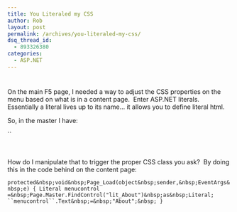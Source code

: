 ```yaml
---
title: You Literaled my CSS
author: Rob
layout: post
permalink: /archives/you-literaled-my-css/
dsq_thread_id:
  - 893326380
categories:
  - ASP.NET
---
```

# 

On the main F5 page, I needed a way to adjust the CSS properties on the menu based on what is in a content page.  Enter ASP.NET literals.  Essentially a literal lives up to its name... it allows you to define literal html.

So, in the master I have:

``

 

How do I manipulate that to trigger the proper CSS class you ask?  By doing this in the code behind on the content page:

  


`protected&nbsp;void&nbsp;Page_Load(object&nbsp;sender,&nbsp;EventArgs&nbsp;e) { Literal menucontrol =&nbsp;Page.Master.FindControl("lit_About")&nbsp;as&nbsp;Literal; ``menucontrol``.Text&nbsp;=&nbsp;"About";&nbsp; }`